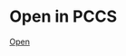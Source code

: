 # Open in PCCS

[Open](pccs:numberid=12312323&project.id=13412&agent.username=godlewsm&source=+48664450451&destination=365462126)

